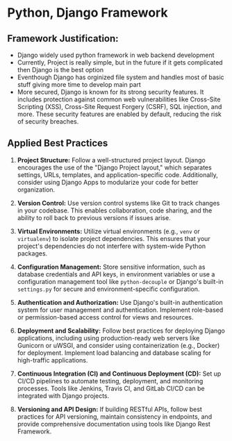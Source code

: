# Python, Django Framework

## Framework Justification:

* Django widely used python framework in web backend development
* Currently, Project is really simple, but in the future if it gets complicated then Django is the best option
* Eventhough Django has orginized file system and handles most of basic stuff giving more time to develop main part
* More secured, Django is known for its strong security features. It includes protection against common web vulnerabilities like Cross-Site Scripting (XSS), Cross-Site Request Forgery (CSRF), SQL injection, and more. These security features are enabled by default, reducing the risk of security breaches.



## Applied Best Practices

1. **Project Structure:** Follow a well-structured project layout. Django encourages the use of the "Django Project layout," which separates settings, URLs, templates, and application-specific code. Additionally, consider using Django Apps to modularize your code for better organization.

2. **Version Control:** Use version control systems like Git to track changes in your codebase. This enables collaboration, code sharing, and the ability to roll back to previous versions if issues arise.

3. **Virtual Environments:** Utilize virtual environments (e.g., `venv` or `virtualenv`) to isolate project dependencies. This ensures that your project's dependencies do not interfere with system-wide Python packages.

4. **Configuration Management:** Store sensitive information, such as database credentials and API keys, in environment variables or use a configuration management tool like `python-decouple` or Django's built-in `settings.py` for secure and environment-specific configuration.

5. **Authentication and Authorization:** Use Django's built-in authentication system for user management and authentication. Implement role-based or permission-based access control for views and resources.

6. **Deployment and Scalability:** Follow best practices for deploying Django applications, including using production-ready web servers like Gunicorn or uWSGI, and consider using containerization (e.g., Docker) for deployment. Implement load balancing and database scaling for high-traffic applications.

7. **Continuous Integration (CI) and Continuous Deployment (CD):** Set up CI/CD pipelines to automate testing, deployment, and monitoring processes. Tools like Jenkins, Travis CI, and GitLab CI/CD can be integrated with Django projects.

8. **Versioning and API Design:** If building RESTful APIs, follow best practices for API versioning, maintain consistency in endpoints, and provide comprehensive documentation using tools like Django Rest Framework.

